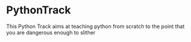 # PythonTrack
This Python Track aims at teaching python from scratch to the point that you are dangerous enough to slither
